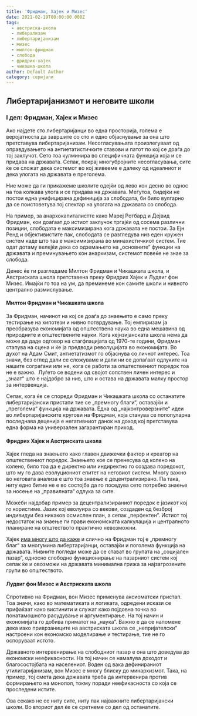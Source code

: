 ```yaml
---
title: 'Фридман, Хајек и Мизес'
date: 2021-02-19T00:00:00.000Z
tags:
  - австриска-школа
  - либерализам
  - либертаријанизам
  - мизес
  - милтон-фридман
  - слобода
  - фридрих-хајек
  - чикашка-школа
author: Default Author
category: серијали
---
```


## **Либертаријанизмот и неговите школи**

### I дел: **Фридман, Хајек и Мизес**

Ако најдете сто либертаријанци во една просторија, големa е веројатноста да завршите со сто и едно објаснување за она што претставува либертаријанизам. Несогласувањата произлегуваат од оправдувањето на антиетатистичките ставови и патот по кој се доаѓа до тој заклучот. Сето тоа кулминира во специфичната функција која и се придава на државата. Сепак, покрај многубројните несогласувања, сите ќе се сложат дека системот во кој живееме е далеку од идеалниот и дека улогата на државата е преголема.

Ние може да ги прикажеме школите одејќи од лево кон десно во однос на тоа колкава улога и се придава на државата. Меѓутоа, бидејќи не постои една унифицирана дефиниција за слободата, би било вулгарно да се поистоветува тој спектар на улогата на државата со слобода. 

На пример, за анархокапиталистте како Мареј Ротбард и Дејвид Фридман, кои доаѓаат до истиот заклучок тргајќи од сосема различни позиции, слободата е максимизирана кога државата не постои. За Ејн Ренд и објективистите пак, слободата се разгледува низ еден кружен систем каде што таа е максимизирана во минахистичкиот систем. Тие одат дотаму велејќи дека со одземањето на „основните“ функции на државата и преминувањето кон анархизам, системот повеќе не знае за слобода.

Денес ќе ги разгледаме Милтон Фридман и Чикашката школа, и Австриската школа претставена преку Фридрих Хајек и Лудвиг фон Мизес. Имајќи го тоа на ум, да преминеме кон самите школи и нивното централно размислување.

#### **Милтон Фридман и Чикашката школа**

За Фридман, начинот на кој се доаѓа до знаењето е само преку тестирање на хипотези и нивно потврдување. Тој емпиризам ја преобразува економијата од општествена наука во една мешавина од природните и општествените науки. Кога кејнзијанската школа нема да може да даде одговор на стагфлацијата од 1970-те години, Фридман стапува на сцена и ќе ја предводи револуцијата во економијата. Во духот на Адам Смит, антиетатизмот го објаснува со личнот интерес. Тоа значи, без оглед дали се сложуваме и дали ни се допаѓаат одлуките на нашите сограѓани или не, кога се работи за општествениот поредок тоа не е важно.  Луѓето се водени од својот сопствен личен интерес и „знаат“ што е најдобро за нив, што и остава на државата малку простор за интервенција. 

Сепак, кога ќе се спореди Фридман и Чикашката школа со останатите либертаријански пристапи тие се „премногу благи“, оставајќи и „преголема“ функција на државата. Една од „најконтроверзните“ идеи во либертаријанските кругови на Фридман, која станува се попопуларна последнава деценија е негативниот данок на доход кој претставува една форма на универзален загарантиран приход.

#### **Фридрих Хајек и Австриската школа**

Хајек гледа на знаењето како главен движечки фактор и креатор на општествениот поредок. Знаењето кое се пренесува од колено на колено, било тоа да е директно или индиректно го создава поредокот, што му го дава еволуциониот епитет на неговиот систем. Многу важно во неговата анализа е што тоа знаење е децентрализирано. Па така, ниту едно битие не е во состојба да го поседува сето потребно знаење за носење на „правилната“ одлука за сите. 

Можеби најдобар пример за децентрализираниот поредок е јазикот кој го користиме. Јазик кој еволуира со векови, создаден од безброј индивидуи без никаков осмислен план, а сепак „перфектен“. Истиот тој недостаток на знаење ги прави економската калкулација и централното планиране на општеството практично невозможни. 

Хајек [има многу што да каже](https://www.youtube.com/watch?v=pxzLqGJnFIo&list=PLDmvNdYLd2eQVMppIB_tZl6ezK9a2LPsS) и слично на Фридман тој е „премногу благ“ за многумина либертаријанци, оставајќи и поголема функција на државата. Нивните погледи може да се стават во групата на „социјален пазар“, односно слободно функционирање на пазарниот систем кој сепак ќе и овозможи на државата минимална грижа за најзагрозените групи во општеството.

#### **Лудвиг фон Мизес и Австриската школа**

Спротивно на Фридман, вон Мизес применува аксиoматски пристап. Тоа значи, како во математиката и логиката, одредени искази се прифаќаат како вистинити и служат како појдовна точка во понатамошното расудување и аргументирање. На тој начин и економијата го добива приматот на „наука“. Важно е да се напомене дека иако приврзаниците на австриската школа се „непријателски“ настроени кон економско моделирање и тестирање, тие не го оспоруваат истото. 

Државното интервенирање на слободниот пазар е она што доведува до економски неефикасности. На тој начин се намалува доходот и благосостојбата на населениот. Воден од вака дефинираниот утилитаријанизам, вон Мизес е многу блиску до минархизмот. Така, на пример, тој смета дека државата треба да интервенира против формирањето на монопол, токму поради неефикасноста со која се проследени истите.

Ова секако не се ниту сите, ниту пак најважните либертаријански школи. Во вториот дел ќе се сретнеме со дел од останатите.
